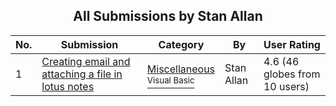 ﻿<div align="center">

## All Submissions by Stan Allan

</div>

No.  | Submission | Category | By   | User Rating
---- | ---------- | -------- | ---- | -----------
1 | [Creating email and attaching a file in lotus notes<br />](https://github.com/Planet-Source-Code/stan-allan-creating-email-and-attaching-a-file-in-lotus-notes__1-3256) | [Miscellaneous<br /><sup>Visual Basic</sup>](../ByCategory/miscellaneous__1-1.md) | Stan Allan | 4.6 (46 globes from 10 users)
